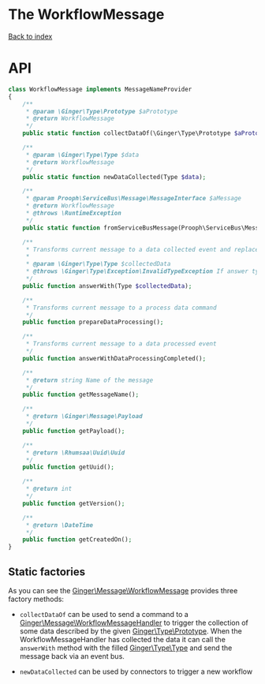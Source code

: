 The WorkflowMessage
===================

[Back to index](../README.md)

# API

```php
class WorkflowMessage implements MessageNameProvider
{
    /**
     * @param \Ginger\Type\Prototype $aPrototype
     * @return WorkflowMessage
     */
    public static function collectDataOf(\Ginger\Type\Prototype $aPrototype);

    /**
     * @param \Ginger\Type\Type $data
     * @return WorkflowMessage
     */
    public static function newDataCollected(Type $data);

    /**
     * @param Prooph\ServiceBus\Message\MessageInterface $aMessage
     * @return WorkflowMessage
     * @throws \RuntimeException
     */
    public static function fromServiceBusMessage(Prooph\ServiceBus\Message\MessageInterface $aMessage);

    /**
     * Transforms current message to a data collected event and replaces payload data with collected data
     *
     * @param \Ginger\Type\Type $collectedData
     * @throws \Ginger\Type\Exception\InvalidTypeException If answer type does not match with the previous requested type
     */
    public function answerWith(Type $collectedData);

    /**
     * Transforms current message to a process data command
     */
    public function prepareDataProcessing();

    /**
     * Transforms current message to a data processed event
     */
    public function answerWithDataProcessingCompleted();

    /**
     * @return string Name of the message
     */
    public function getMessageName();

    /**
     * @return \Ginger\Message\Payload
     */
    public function getPayload();

    /**
     * @return \Rhumsaa\Uuid\Uuid
     */
    public function getUuid();

    /**
     * @return int
     */
    public function getVersion();

    /**
     * @return \DateTime
     */
    public function getCreatedOn();
}
```

## Static factories

As you can see the [Ginger\Message\WorkflowMessage](https://github.com/gingerframework/gingerframework/blob/master/library/Ginger/Message/WorkflowMessage.php) provides three factory methods:

- `collectDataOf` can be used to send a command to a [Ginger\Message\WorkflowMessageHandler](https://github.com/gingerframework/gingerframework/blob/master/library/Ginger/Message/WorkflowMessageHandler.php)
to trigger the collection of some data described by the
given [Ginger\Type\Prototype](https://github.com/gingerframework/gingerframework/blob/master/library/Ginger/Type/Prototype.php).
When the WorkflowMessageHandler has collected the data it can call the `answerWith` method with the filled [Ginger\Type\Type](https://github.com/gingerframework/gingerframework/blob/master/library/Ginger/Type/Type.php)
and send the message back via an event bus.

- `newDataCollected` can be used by connectors to trigger a new workflow